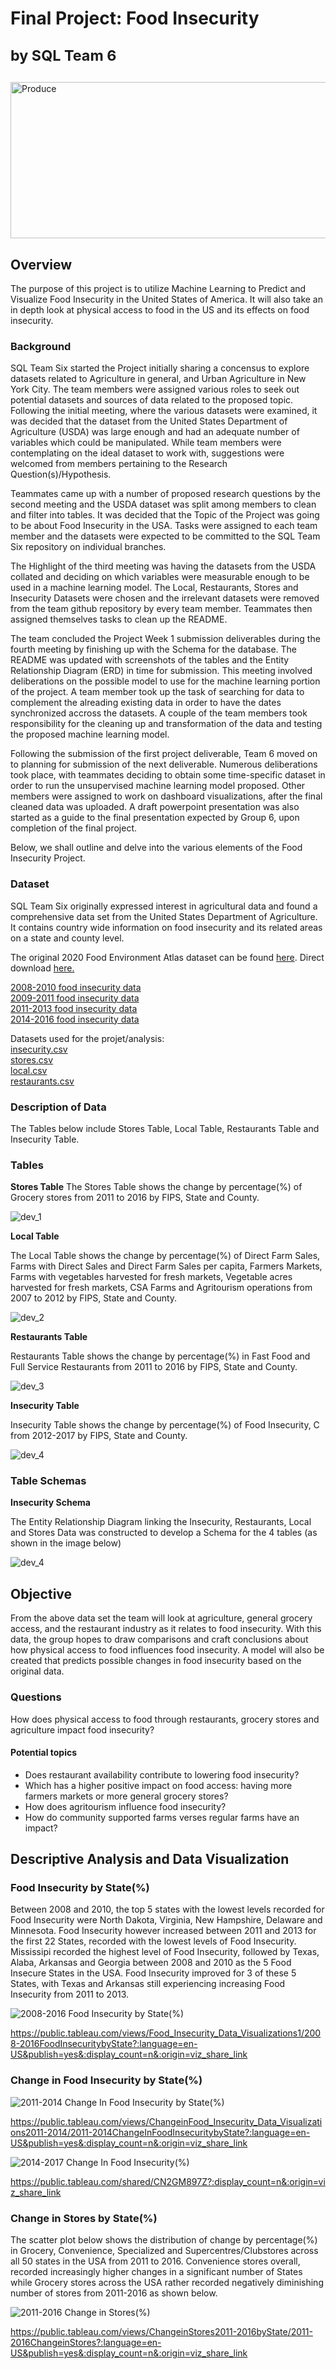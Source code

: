 
# Final Project: Food Insecurity <dl><sub>by SQL Team 6</sub></dl>
<img width="1165" height="250" alt="Produce" src="https://user-images.githubusercontent.com/112206035/223837617-92232bb1-3bd4-4c3b-bee0-421ffb1c9f1a.png">

## Overview 
The purpose of this project is to utilize Machine Learning to Predict and Visualize Food Insecurity in the United States of America. It will also take an in depth look at physical access to food in the US and its effects on food insecurity.

### Background
SQL Team Six started the Project initially sharing a concensus to explore datasets  related to Agriculture in general, and Urban Agriculture in New York City. The team members were assigned various roles to seek out potential datasets and sources of data related to the proposed topic. Following the initial meeting, where the various datasets were examined, it was decided that the dataset from the United States Department of Agriculture (USDA) was large enough and had an adequate number of variables which could be manipulated. While team members were contemplating on the ideal dataset to work with, suggestions were welcomed from members pertaining to the Research Question(s)/Hypothesis.

Teammates came up with a number of proposed research questions by the second meeting and the USDA dataset was split among members to clean and filter into tables. It was decided that the Topic of the Project was going to be about Food Insecurity in the USA. Tasks were assigned to each team member and the datasets were expected to be committed to the SQL Team Six repository on individual branches. 

The Highlight of the third meeting was having the datasets from the USDA collated and deciding on which variables were measurable enough to be used in a machine learning model. The Local, Restaurants, Stores and Insecurity Datasets were chosen and the irrelevant datasets were removed from the team github repository by every team member. Teammates then assigned themselves tasks to clean up the README.

The team concluded the Project Week 1 submission deliverables during the fourth meeting by finishing up with the Schema for the database. The README was updated with screenshots of the tables and the Entity Relationship Diagram (ERD) in time for submission. This meeting involved deliberations on the possible model to use for the machine learning portion of the project. A team member took up the task of searching for data to complement the alreading existing data in order to have the dates synchronized accross the datasets. A couple of the team members took responsibility for the cleaning up and transformation of the data and testing the proposed machine learning model. 

Following the submission of the first project deliverable, Team 6 moved on to planning for submission of the next deliverable. Numerous deliberations took place, with teammates deciding to obtain some time-specific dataset in order to run the unsupervised machine learning model proposed. Other members were assigned to work on dashboard visualizations, after the final cleaned data was uploaded. A draft powerpoint presentation was  also started as a guide to the final presentation expected by Group 6, upon completion of the final project.

Below, we shall outline and delve into the various elements of the Food Insecurity Project.

### Dataset
SQL Team Six originally expressed interest in agricultural data and found a comprehensive data set from the United States Department of Agriculture. It contains country wide information on food insecurity and its related areas on a state and county level. 

The original 2020 Food Environment Atlas dataset can be found [here](https://www.ers.usda.gov/data-products/food-environment-atlas/data-access-and-documentation-downloads/).
Direct download [here.](https://www.ers.usda.gov/webdocs/DataFiles/80526/FoodEnvironmentAtlas.xls?v=2489.7)<br>


[2008-2010 food insecurity data](https://www.ers.usda.gov/webdocs/publications/44906/6893_err125_2_.pdf?v=5244)  <br>
[2009-2011 food insecurity data](https://www.ers.usda.gov/webdocs/publications/45020/30967_err141.pdf)  <br>
[2011-2013 food insecurity data](https://www.ers.usda.gov/webdocs/publications/45265/48787_err173.pdf)  <br>
[2014-2016 food insecurity data](https://www.ers.usda.gov/webdocs/publications/84973/err-237.pdf?v=219.4)  <br>

Datasets used for the projet/analysis:<br>
[insecurity.csv](https://github.com/macicchino/Food_Insecurity/blob/main/Datasets/insecurity.csv)<br>
[stores.csv](https://github.com/macicchino/Food_Insecurity/blob/main/Datasets/stores.csv)<br>
[local.csv](https://github.com/macicchino/Food_Insecurity/blob/main/Datasets/local.csv)<br>
[restaurants.csv](https://github.com/macicchino/Food_Insecurity/blob/main/Datasets/restaurants.csv)<br>

### Description of Data
The Tables below include Stores Table, Local Table, Restaurants Table and Insecurity Table. 

### Tables 

**Stores Table**
The Stores Table shows the change by percentage(%) of Grocery stores from 2011 to 2016 by FIPS, State and County.

![dev_1](Images/stores.png "Stores Image")

**Local Table**

 The Local Table shows the change by percentage(%) of Direct Farm Sales, Farms with Direct Sales and Direct Farm Sales per capita, Farmers Markets, Farms with vegetables harvested for fresh markets, Vegetable acres harvested for fresh markets, CSA Farms and Agritourism operations from 2007 to 2012 by FIPS, State and County.

![dev_2](Images/local.png "Local Image")

**Restaurants Table**

 Restaurants Table shows the change by percentage(%) in Fast Food  and Full Service Restaurants from 2011 to 2016 by FIPS, State and County.

![dev_3](Images/restaurants.png "Restaurants Image")

**Insecurity Table**

 Insecurity Table shows the change by percentage(%) of Food Insecurity, C from 2012-2017 by FIPS, State and County.

![dev_4](Images/insecurity.png "Insecurity Image")

### Table Schemas

**Insecurity Schema**

The Entity Relationship Diagram linking the Insecurity, Restaurants, Local and Stores Data was constructed to develop a Schema for the 4 tables (as shown in the image below)

![dev_4](Images/Schema.png "Insecurity Image")

## Objective
From the above data set the team will look at agriculture, general grocery access, and the restaurant industry as it relates to food insecurity. With this data, the group hopes to draw comparisons and craft conclusions about how physical access to food influences food insecurity. A model will also be created that predicts possible changes in food insecurity based on the original data.

### Questions
How does physical access to food through restaurants, grocery stores and agriculture impact food insecurity?

#### Potential topics
- Does restaurant availability contribute to lowering food insecurity?
- Which has a higher positive impact on food access: having more farmers markets or more general grocery stores?
- How does agritourism influence food insecurity?
- How do community supported farms verses regular farms have an impact?

## Descriptive Analysis and Data Visualization

### Food Insecurity by State(%)
Between 2008 and 2010, the top 5 states with the lowest levels recorded for Food Insecurity were North Dakota, Virginia, New Hampshire, Delaware and Minnesota. Food Insecurity however increased between 2011 and 2013 for the first 22 States, recorded with the lowest levels of Food Insecurity.  
Mississipi recorded the highest level of Food Insecurity, followed by Texas, Alaba, Arkansas and Georgia between 2008 and 2010 as the 5 Food Insecure States in the USA. Food Insecurity improved for 3 of these 5 States, with Texas and Arkansas still experiencing increasing Food Insecurity from 2011 to 2013. 

![2008-2016 Food Insecurity by State(%)](https://user-images.githubusercontent.com/114967995/225492005-3dcd8270-f543-409e-b9b5-e00dcb3e0e20.png)


https://public.tableau.com/views/Food_Insecurity_Data_Visualizations1/2008-2016FoodInsecuritybyState?:language=en-US&publish=yes&:display_count=n&:origin=viz_share_link


### Change in Food Insecurity by State(%)


![2011-2014 Change In Food Insecurity by State(%)](https://user-images.githubusercontent.com/114967995/225492587-4f0f5445-8aa3-4b56-a73c-b1de1085c8b7.png)

                     
https://public.tableau.com/views/ChangeinFood_Insecurity_Data_Visualizations2011-2014/2011-2014ChangeInFoodInsecuritybyState?:language=en-US&publish=yes&:display_count=n&:origin=viz_share_link


![2014-2017 Change In Food Insecurity(%)](https://user-images.githubusercontent.com/114967995/225492944-898e5e52-2b3e-48a0-909b-d59b04194072.png)


https://public.tableau.com/shared/CN2GM897Z?:display_count=n&:origin=viz_share_link

### Change in Stores by State(%)

The scatter plot below shows the distribution of change by percentage(%) in Grocery, Convenience, Specialized and Supercentres/Clubstores across all 50 states in the USA from 2011 to 2016.
Convenience stores overall, recorded increasingly higher changes in a significant number of States while Grocery stores across the USA rather recorded negatively diminishing number of stores from 2011-2016 as shown below. 

![2011-2016 Change in Stores(%)](https://user-images.githubusercontent.com/114967995/225656909-949e3b65-5a83-4194-8d1d-12b86bfcec32.png)


https://public.tableau.com/views/ChangeinStores2011-2016byState/2011-2016ChangeinStores?:language=en-US&publish=yes&:display_count=n&:origin=viz_share_link

